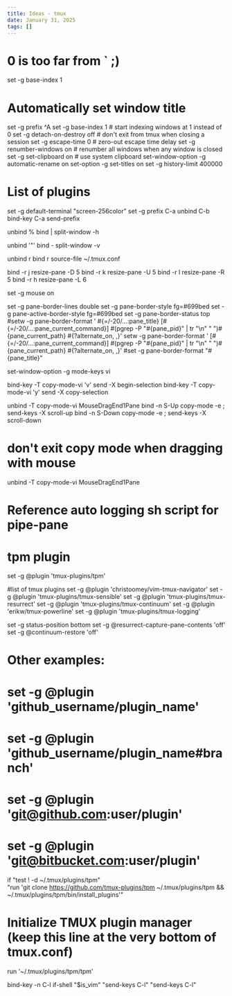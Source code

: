 ```yaml
---
title: Ideas - tmux
date: January 31, 2025
tags: []
---
```


# 0 is too far from ` ;)
set -g base-index 1

# Automatically set window title
set -g prefix ^A
set -g base-index 1              # start indexing windows at 1 instead of 0
set -g detach-on-destroy off     # don't exit from tmux when closing a session
set -g escape-time 0             # zero-out escape time delay
set -g renumber-windows on       # renumber all windows when any window is closed
set -g set-clipboard on          # use system clipboard
set-window-option -g automatic-rename on
set-option -g set-titles on
set -g history-limit 400000


# List of plugins
set -g default-terminal "screen-256color"
set -g prefix C-a
unbind C-b
bind-key C-a send-prefix

unbind %
bind | split-window -h

unbind '"'
bind - split-window -v

unbind r
bind r source-file ~/.tmux.conf

bind -r j resize-pane -D 5
bind -r k resize-pane -U 5
bind -r l resize-pane -R 5
bind -r h resize-pane -L 6

set -g mouse on

set -g pane-border-lines double
set -g pane-border-style fg=#699bed
set -g pane-active-border-style fg=#699bed
set -g pane-border-status top
#setw -g pane-border-format ' #{=/-20/…:pane_title} [#{=/-20/…:pane_current_command}] #(pgrep -P "#{pane_pid}" | tr "\n" " ")#{pane_current_path} #{?alternate_on,<Alt Mode> ,}'
setw -g pane-border-format ' [#{=/-20/…:pane_current_command}] #(pgrep -P "#{pane_pid}" | tr "\n" " ")#{pane_current_path} #{?alternate_on,<Alt Mode> ,}'
#set -g pane-border-format "#{pane_title}"

set-window-option -g mode-keys vi

bind-key -T copy-mode-vi 'v' send -X begin-selection
bind-key -T copy-mode-vi 'y' send -X copy-selection

unbind -T copy-mode-vi MouseDragEnd1Pane
bind -n S-Up copy-mode -e \; send-keys -X scroll-up
bind -n S-Down copy-mode -e \; send-keys -X scroll-down

# don't exit copy mode when dragging with mouse
unbind -T copy-mode-vi MouseDragEnd1Pane


# Reference auto logging sh script for pipe-pane
# tpm plugin 
set -g @plugin 'tmux-plugins/tpm'

#list of tmux plugins
set -g @plugin 'christoomey/vim-tmux-navigator'
set -g @plugin 'tmux-plugins/tmux-sensible'
set -g @plugin 'tmux-plugins/tmux-resurrect'
set -g @plugin 'tmux-plugins/tmux-continuum'
set -g @plugin 'erikw/tmux-powerline'
set -g @plugin 'tmux-plugins/tmux-logging'

set -g status-position bottom
set -g @resurrect-capture-pane-contents 'off'
set -g @continuum-restore 'off'

# Other examples:
# set -g @plugin 'github_username/plugin_name'
# set -g @plugin 'github_username/plugin_name#branch'
# set -g @plugin 'git@github.com:user/plugin'
# set -g @plugin 'git@bitbucket.com:user/plugin'

if "test ! -d ~/.tmux/plugins/tpm" \
   "run 'git clone https://github.com/tmux-plugins/tpm ~/.tmux/plugins/tpm && ~/.tmux/plugins/tpm/bin/install_plugins'"

# Initialize TMUX plugin manager (keep this line at the very bottom of tmux.conf)
run '~/.tmux/plugins/tpm/tpm'

bind-key -n C-l if-shell "$is_vim" "send-keys C-l"  "send-keys C-l"
